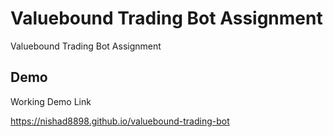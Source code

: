 
# Valuebound Trading Bot Assignment

Valuebound Trading Bot Assignment

## Demo

Working Demo Link

https://nishad8898.github.io/valuebound-trading-bot

  
